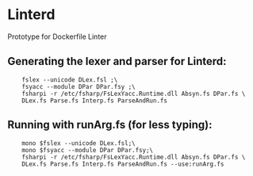 # Linterd

Prototype for Dockerfile Linter

## Generating the lexer and parser for Linterd:

```
    fslex --unicode DLex.fsl ;\
    fsyacc --module DPar DPar.fsy ;\
    fsharpi -r /etc/fsharp/FsLexYacc.Runtime.dll Absyn.fs DPar.fs \
    DLex.fs Parse.fs Interp.fs ParseAndRun.fs
```

## Running with runArg.fs (for less typing):

```
    mono $fslex --unicode DLex.fsl;\
    mono $fsyacc --module DPar DPar.fsy;\
    fsharpi -r /etc/fsharp/FsLexYacc.Runtime.dll Absyn.fs DPar.fs \
    DLex.fs Parse.fs Interp.fs ParseAndRun.fs --use:runArg.fs
```
